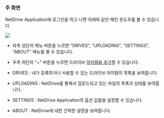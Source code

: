 ### 주 화면

NetDrive Application에 로그인을 하고 나면 아래와 같은 메인 윈도우를 볼 수 있습니다.

<img class="markdown" src="https://doc.bdrive.com/images/main_window_1.jpg">

- 좌측 상단의 메뉴 버튼을 누르면 "DRIVES", "UPLOADING", "SETTINGS", "ABOUT" 메뉴를 볼 수 있습니다.

- 우측 하단의 "+" 버튼을 누르면 드라이브 [아이템을 추가](../add-configure-drive)할 수 있습니다.

- DRIVES : 내가 등록하거나 사용할 수 있는 드라이브 아이템의 목록을 보여줍니다.

- UPLOADING : NetDrive를 통해서 업로드되고 있는 파일의 목록과 상태를 보여줍니다.

- SETTINGS : NetDrive Application의 옵션 값들을 설정할 수 있습니다.

- ABOUT : NetDrive에 대한 간략한 설명을 보여줍니다.
